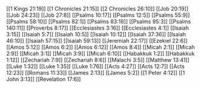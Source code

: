 [[1 Kings 21:19]]
[[1 Chronicles 21:15]]
[[2 Chronicles 26:10]]
[[Job 20:19]]
[[Job 24:23]]
[[Job 27:8]]
[[Psalms 10:17]]
[[Psalms 12:5]]
[[Psalms 55:9]]
[[Psalms 58:10]]
[[Psalms 82:1]]
[[Psalms 83:18]]
[[Psalms 95:3]]
[[Psalms 140:11]]
[[Proverbs 8:17]]
[[Ecclesiastes 3:16]]
[[Ecclesiastes 4:1]]
[[Isaiah 3:15]]
[[Isaiah 5:7]]
[[Isaiah 10:5]]
[[Isaiah 10:12]]
[[Isaiah 37:36]]
[[Isaiah 46:10]]
[[Isaiah 57:15]]
[[Isaiah 59:13]]
[[Jeremiah 22:17]]
[[Ezekiel 22:6]]
[[Amos 5:12]]
[[Amos 6:2]]
[[Amos 6:12]]
[[Amos 8:4]]
[[Micah 2:1]]
[[Micah 2:9]]
[[Micah 3:1]]
[[Micah 3:9]]
[[Micah 6:10]]
[[Habakkuk 1:2]]
[[Habakkuk 1:12]]
[[Zechariah 7:9]]
[[Zechariah 8:6]]
[[Malachi 3:5]]
[[Matthew 13:41]]
[[Luke 1:32]]
[[Luke 1:35]]
[[Luke 1:76]]
[[Acts 4:27]]
[[Acts 12:7]]
[[Acts 12:23]]
[[Romans 11:33]]
[[James 2:13]]
[[James 5:2]]
[[1 Peter 4:12]]
[[1 John 3:13]]
[[Revelation 17:6]]
